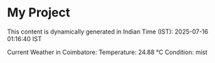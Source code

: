 # My Project

This content is dynamically generated in Indian Time (IST): 2025-07-16 01:16:40 IST


Current Weather in Coimbatore:
Temperature: 24.88 °C
Condition: mist
